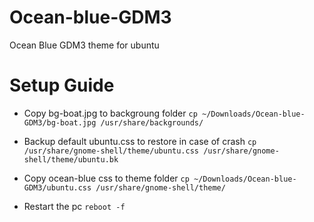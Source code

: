 # Ocean-blue-GDM3
Ocean Blue GDM3 theme for ubuntu

# Setup Guide
* Copy bg-boat.jpg to backgroung folder
```cp ~/Downloads/Ocean-blue-GDM3/bg-boat.jpg /usr/share/backgrounds/```

* Backup default ubuntu.css to restore in case of crash
```cp /usr/share/gnome-shell/theme/ubuntu.css /usr/share/gnome-shell/theme/ubuntu.bk```

* Copy ocean-blue css to theme folder
```cp ~/Downloads/Ocean-blue-GDM3/ubuntu.css /usr/share/gnome-shell/theme/```


* Restart the pc 
```reboot -f```

